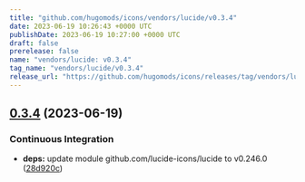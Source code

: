 ```yaml
---
title: "github.com/hugomods/icons/vendors/lucide/v0.3.4"
date: 2023-06-19 10:26:43 +0000 UTC
publishDate: 2023-06-19 10:27:00 +0000 UTC
draft: false
prerelease: false
name: "vendors/lucide: v0.3.4"
tag_name: "vendors/lucide/v0.3.4"
release_url: "https://github.com/hugomods/icons/releases/tag/vendors/lucide/v0.3.4"
---
```


## [0.3.4](https://github.com/hugomods/icons/compare/vendors/lucide/v0.3.3...vendors/lucide/v0.3.4) (2023-06-19)


### Continuous Integration

* **deps:** update module github.com/lucide-icons/lucide to v0.246.0 ([28d920c](https://github.com/hugomods/icons/commit/28d920ca077f186672811cd92474947cddc2b5f9))
